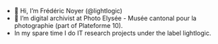 - 👋 Hi, I’m Frédéric Noyer (@lightlogic)
- 🌱 I’m digital archivist at Photo Elysée - Musée cantonal pour la photographie (part of Plateforme 10).
- In my spare time I do IT research projects under the label lightlogic.

